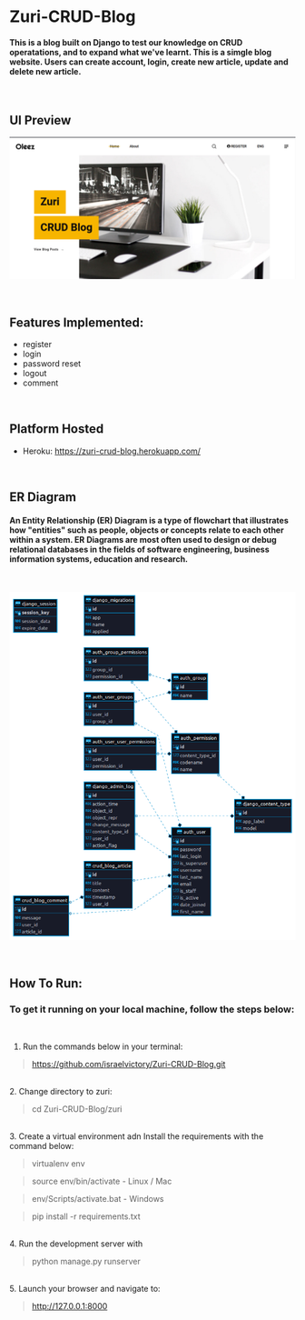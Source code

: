 # <b>Zuri-CRUD-Blog</b>


#### This is a blog built on Django to test our knowledge on CRUD operatations, and to expand what we've learnt. This is a simgle blog website. Users can create account, login, create new article, update and delete new article.

<br>

## <b>UI Preview</b>
![zuri-crdu-blog](zuri-crud-ui.png)



<br>

## <b>Features Implemented:</b>
- register
- login
- password reset
- logout
- comment


<br>

## <b>Platform Hosted</b>
- Heroku: https://zuri-crud-blog.herokuapp.com/


<br>

## <b>ER Diagram</b>

#### An Entity Relationship (ER) Diagram is a type of flowchart that illustrates how "entities" such as people, objects or concepts relate to each other within a system. ER Diagrams are most often used to design or debug relational databases in the fields of software engineering, business information systems, education and research.

<br>

![zuri-crdu-blog-er-diagram](zuri-crud-blog.png)

<br>

## <b>How To Run:</b>

### To get it running on your local machine, follow the steps below:

<br>

1. Run the commands below in your terminal:

> https://github.com/israelvictory/Zuri-CRUD-Blog.git

<br>
2. Change directory to zuri:

> cd Zuri-CRUD-Blog/zuri

<br>
3. Create a virtual environment adn Install the requirements with the command below:


> virtualenv env

> source env/bin/activate - Linux / Mac

> env/Scripts/activate.bat - Windows

> pip install -r requirements.txt

<br>
4. Run the development server with

> python manage.py runserver

<br>
5. Launch your browser and navigate to:

> http://127.0.0.1:8000

